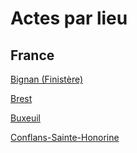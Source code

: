 # Actes par lieu

## France

[Bignan (Finistère)](bignan/bignan)

[Brest](brest)

[Buxeuil](buxeuil)

[Conflans-Sainte-Honorine](conflans_sainte_honorine)







